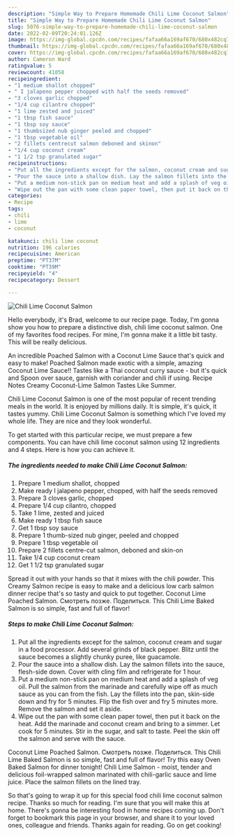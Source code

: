 ```yaml
---
description: "Simple Way to Prepare Homemade Chili Lime Coconut Salmon"
title: "Simple Way to Prepare Homemade Chili Lime Coconut Salmon"
slug: 5076-simple-way-to-prepare-homemade-chili-lime-coconut-salmon
date: 2022-02-09T20:24:01.126Z
image: https://img-global.cpcdn.com/recipes/fafaa66a169af670/680x482cq70/chili-lime-coconut-salmon-recipe-main-photo.jpg
thumbnail: https://img-global.cpcdn.com/recipes/fafaa66a169af670/680x482cq70/chili-lime-coconut-salmon-recipe-main-photo.jpg
cover: https://img-global.cpcdn.com/recipes/fafaa66a169af670/680x482cq70/chili-lime-coconut-salmon-recipe-main-photo.jpg
author: Cameron Ward
ratingvalue: 5
reviewcount: 41058
recipeingredient:
- "1 medium shallot chopped"
- " I jalapeno pepper chopped with half the seeds removed"
- "3 cloves garlic chopped"
- "1/4 cup cilantro chopped"
- "1 lime zested and juiced"
- "1 tbsp fish sauce"
- "1 tbsp soy sauce"
- "1 thumbsized nub ginger peeled and chopped"
- "1 tbsp vegetable oil"
- "2 fillets centrecut salmon deboned and skinon"
- "1/4 cup coconut cream"
- "1 1/2 tsp granulated sugar"
recipeinstructions:
- "Put all the ingredients except for the salmon, coconut cream and sugar in a food processor. Add several grinds of black pepper. Blitz until the sauce becomes a slightly chunky puree, like guacamole."
- "Pour the sauce into a shallow dish. Lay the salmon fillets into the sauce, flesh-side down. Cover with cling film and refrigerate for 1 hour."
- "Put a medium non-stick pan on medium heat and add a splash of veg oil. Pull the salmon from the marinade and carefully wipe off as much sauce as you can from the fish. Lay the fillets into the pan, skin-side down and fry for 5 minutes. Flip the fish over and fry 5 minutes more. Remove the salmon and set it aside."
- "Wipe out the pan with some clean paper towel, then put it back on the heat. Add the marinade and coconut cream and bring to a simmer. Let cook for 5 minutes. Stir in the sugar, and salt to taste. Peel the skin off the salmon and serve with the sauce."
categories:
- Recipe
tags:
- chili
- lime
- coconut

katakunci: chili lime coconut 
nutrition: 196 calories
recipecuisine: American
preptime: "PT37M"
cooktime: "PT39M"
recipeyield: "4"
recipecategory: Dessert

---
```



![Chili Lime Coconut Salmon](https://img-global.cpcdn.com/recipes/fafaa66a169af670/680x482cq70/chili-lime-coconut-salmon-recipe-main-photo.jpg)

Hello everybody, it's Brad, welcome to our recipe page. Today, I'm gonna show you how to prepare a distinctive dish, chili lime coconut salmon. One of my favorites food recipes. For mine, I'm gonna make it a little bit tasty. This will be really delicious.

An incredible Poached Salmon with a Coconut Lime Sauce that&#39;s quick and easy to make! Poached Salmon made exotic with a simple, amazing Coconut Lime Sauce!! Tastes like a Thai coconut curry sauce - but it&#39;s quick and Spoon over sauce, garnish with coriander and chili if using. Recipe Notes Creamy Coconut-Lime Salmon Tastes Like Summer.

Chili Lime Coconut Salmon is one of the most popular of recent trending meals in the world. It is enjoyed by millions daily. It is simple, it's quick, it tastes yummy. Chili Lime Coconut Salmon is something which I've loved my whole life. They are nice and they look wonderful.


To get started with this particular recipe, we must prepare a few components. You can have chili lime coconut salmon using 12 ingredients and 4 steps. Here is how you can achieve it.

<!--inarticleads1-->

##### The ingredients needed to make Chili Lime Coconut Salmon:

1. Prepare 1 medium shallot, chopped
1. Make ready  I jalapeno pepper, chopped, with half the seeds removed
1. Prepare 3 cloves garlic, chopped
1. Prepare 1/4 cup cilantro, chopped
1. Take 1 lime, zested and juiced
1. Make ready 1 tbsp fish sauce
1. Get 1 tbsp soy sauce
1. Prepare 1 thumb-sized nub ginger, peeled and chopped
1. Prepare 1 tbsp vegetable oil
1. Prepare 2 fillets centre-cut salmon, deboned and skin-on
1. Take 1/4 cup coconut cream
1. Get 1 1/2 tsp granulated sugar


Spread it out with your hands so that it mixes with the chili powder. This Creamy Salmon recipe is easy to make and a delicious low carb salmon dinner recipe that&#39;s so tasty and quick to put together. Coconut Lime Poached Salmon. Смотреть позже. Поделиться. This Chili Lime Baked Salmon is so simple, fast and full of flavor! 

<!--inarticleads2-->

##### Steps to make Chili Lime Coconut Salmon:

1. Put all the ingredients except for the salmon, coconut cream and sugar in a food processor. Add several grinds of black pepper. Blitz until the sauce becomes a slightly chunky puree, like guacamole.
1. Pour the sauce into a shallow dish. Lay the salmon fillets into the sauce, flesh-side down. Cover with cling film and refrigerate for 1 hour.
1. Put a medium non-stick pan on medium heat and add a splash of veg oil. Pull the salmon from the marinade and carefully wipe off as much sauce as you can from the fish. Lay the fillets into the pan, skin-side down and fry for 5 minutes. Flip the fish over and fry 5 minutes more. Remove the salmon and set it aside.
1. Wipe out the pan with some clean paper towel, then put it back on the heat. Add the marinade and coconut cream and bring to a simmer. Let cook for 5 minutes. Stir in the sugar, and salt to taste. Peel the skin off the salmon and serve with the sauce.


Coconut Lime Poached Salmon. Смотреть позже. Поделиться. This Chili Lime Baked Salmon is so simple, fast and full of flavor! Try this easy Oven Baked Salmon for dinner tonight! Chili Lime Salmon - moist, tender and delicious foil-wrapped salmon marinated with chili-garlic sauce and lime juice. Place the salmon fillets on the lined tray. 

So that's going to wrap it up for this special food chili lime coconut salmon recipe. Thanks so much for reading. I'm sure that you will make this at home. There's gonna be interesting food in home recipes coming up. Don't forget to bookmark this page in your browser, and share it to your loved ones, colleague and friends. Thanks again for reading. Go on get cooking!
